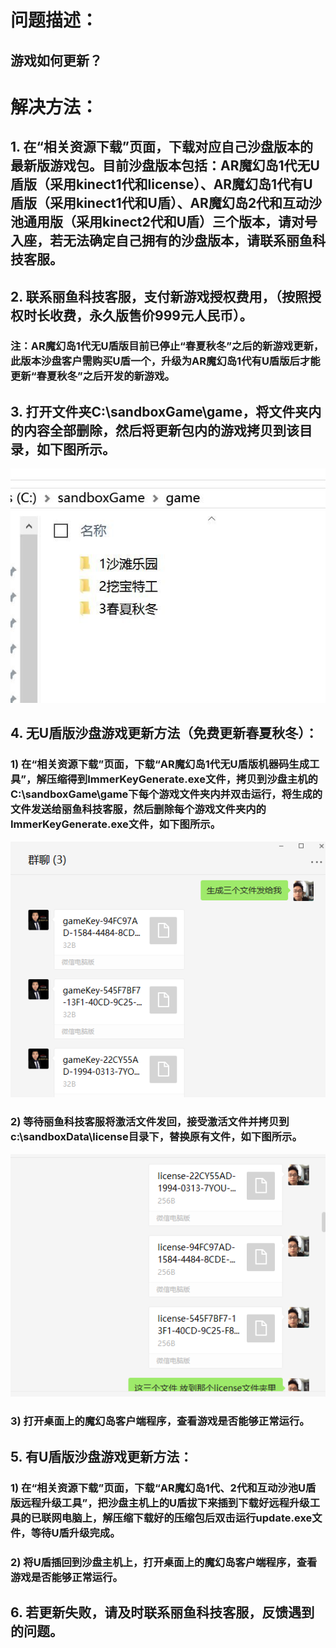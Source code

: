 # 问题描述：
## 游戏如何更新？
# 解决方法：
## 1. 在“相关资源下载”页面，下载对应自己沙盘版本的最新版游戏包。目前沙盘版本包括：AR魔幻岛1代无U盾版（采用kinect1代和license）、AR魔幻岛1代有U盾版（采用kinect1代和U盾）、AR魔幻岛2代和互动沙池通用版（采用kinect2代和U盾）三个版本，请对号入座，若无法确定自己拥有的沙盘版本，请联系丽鱼科技客服。
## 2. 联系丽鱼科技客服，支付新游戏授权费用，（按照授权时长收费，永久版售价999元人民币）。
### 注：AR魔幻岛1代无U盾版目前已停止“春夏秋冬”之后的新游戏更新，此版本沙盘客户需购买U盾一个，升级为AR魔幻岛1代有U盾版后才能更新“春夏秋冬”之后开发的新游戏。
## 3. 打开文件夹C:\sandboxGame\game，将文件夹内的内容全部删除，然后将更新包内的游戏拷贝到该目录，如下图所示。
![""](images/MagicIsland-Update-1-1.jpg)
## 4. 无U盾版沙盘游戏更新方法（免费更新春夏秋冬）：
### 1) 在“相关资源下载”页面，下载“AR魔幻岛1代无U盾版机器码生成工具”，解压缩得到ImmerKeyGenerate.exe文件，拷贝到沙盘主机的C:\sandboxGame\game下每个游戏文件夹内并双击运行，将生成的文件发送给丽鱼科技客服，然后删除每个游戏文件夹内的ImmerKeyGenerate.exe文件，如下图所示。
![""](images/MagicIsland-Update-2-1.png)
### 2) 等待丽鱼科技客服将激活文件发回，接受激活文件并拷贝到c:\sandboxData\license目录下，替换原有文件，如下图所示。
![""](images/MagicIsland-Update-2-2.png)
### 3) 打开桌面上的魔幻岛客户端程序，查看游戏是否能够正常运行。
## 5. 有U盾版沙盘游戏更新方法：
### 1) 在“相关资源下载”页面，下载“AR魔幻岛1代、2代和互动沙池U盾版远程升级工具”，把沙盘主机上的U盾拔下来插到下载好远程升级工具的已联网电脑上，解压缩下载好的压缩包后双击运行update.exe文件，等待U盾升级完成。
### 2) 将U盾插回到沙盘主机上，打开桌面上的魔幻岛客户端程序，查看游戏是否能够正常运行。
## 6. 若更新失败，请及时联系丽鱼科技客服，反馈遇到的问题。